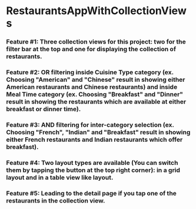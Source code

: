 # RestaurantsAppWithCollectionViews


### Feature #1: Three collection views for this project: two for the filter bar at the top and one for displaying the collection of restaurants.
### Feature #2: OR filtering inside Cuisine Type category (ex. Choosing "American" and "Chinese" result in showing either American restaurants and Chinese restaurants) and inside Meal Time category (ex. Choosing "Breakfast" and "Dinner" result in showing the restaurants which are available at either breakfast or dinner time).
### Feature #3: AND filtering for inter-category selection (ex. Choosing "French", "Indian" and "Breakfast" result in showing either French restaurants and Indian restaurants which offer breakfast).
### Feature #4: Two layout types are available (You can switch them by tapping the button at the top right corner): in a grid layout and in a table view like layout.
### Feature #5: Leading to the detail page if you tap one of the restaurants in the collection view.
 
